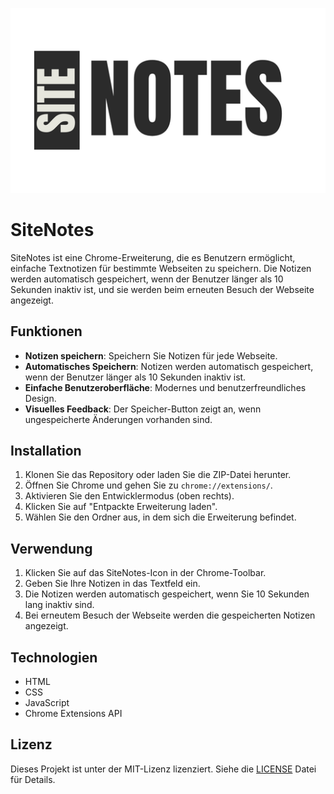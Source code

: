 ![SiteNotes Logo](icons/logo.png)

# SiteNotes

SiteNotes ist eine Chrome-Erweiterung, die es Benutzern ermöglicht, einfache Textnotizen für bestimmte Webseiten zu speichern. Die Notizen werden automatisch gespeichert, wenn der Benutzer länger als 10 Sekunden inaktiv ist, und sie werden beim erneuten Besuch der Webseite angezeigt.

## Funktionen

- **Notizen speichern**: Speichern Sie Notizen für jede Webseite.
- **Automatisches Speichern**: Notizen werden automatisch gespeichert, wenn der Benutzer länger als 10 Sekunden inaktiv ist.
- **Einfache Benutzeroberfläche**: Modernes und benutzerfreundliches Design.
- **Visuelles Feedback**: Der Speicher-Button zeigt an, wenn ungespeicherte Änderungen vorhanden sind.

## Installation

1. Klonen Sie das Repository oder laden Sie die ZIP-Datei herunter.
2. Öffnen Sie Chrome und gehen Sie zu `chrome://extensions/`.
3. Aktivieren Sie den Entwicklermodus (oben rechts).
4. Klicken Sie auf "Entpackte Erweiterung laden".
5. Wählen Sie den Ordner aus, in dem sich die Erweiterung befindet.

## Verwendung

1. Klicken Sie auf das SiteNotes-Icon in der Chrome-Toolbar.
2. Geben Sie Ihre Notizen in das Textfeld ein.
3. Die Notizen werden automatisch gespeichert, wenn Sie 10 Sekunden lang inaktiv sind.
4. Bei erneutem Besuch der Webseite werden die gespeicherten Notizen angezeigt.

## Technologien

- HTML
- CSS
- JavaScript
- Chrome Extensions API

## Lizenz

Dieses Projekt ist unter der MIT-Lizenz lizenziert. Siehe die [LICENSE](LICENSE) Datei für Details.